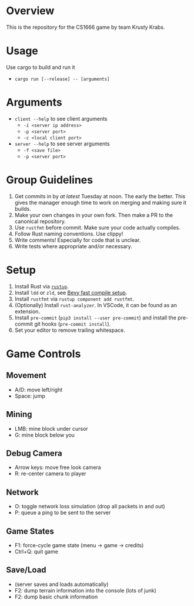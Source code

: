 
# Overview
This is the repository for the CS1666 game by team K*rust*y Krabs.

# Usage
Use cargo to build and run it
- `cargo run [--release] -- [arguments]`

# Arguments
- `client --help` to see client arguments
  - `-i <server ip address>`
  - `-p <server port>`
  - `-c <local client port>`
- `server --help` to see server arguments
  - `-f <save file>`
  - `-p <server port>`

# Group Guidelines
1. Get commits in by _at latest_ Tuesday at noon.
The early the better.
This gives the manager enough time to work on merging and making sure it builds.
1. Make your own changes in your own fork.
Then make a PR to the canonical repository.
1. Use `rustfmt` before commit.
Make sure your code actually compiles.
1. Follow Rust naming conventions. Use clippy!
1. Write comments! Especially for code that is unclear.
1. Write tests where appropriate and/or necessary.

# Setup
1. Install Rust via [`rustup`](https://rustup.rs/).
1. Install `ldd` or `zld`, see [Bevy fast compile setup][bevy-fast].
1. Install `rustfmt` via `rustup component add rustfmt`.
1. (Optionally) Install `rust-analyzer`.
In VSCode, it can be found as an extension.
1. Install `pre-commit` (`pip3 install --user pre-commit`) and install the pre-commit git hooks (`pre-commit install`).
1. Set your editor to remove trailing whitespace.

[bevy-fast]: https://bevyengine.org/learn/book/getting-started/setup/#enable-fast-compiles-optional

# Game Controls
## Movement
- A/D: move left/right
- Space: jump

## Mining
- LMB: mine block under cursor
- G: mine block below you

## Debug Camera
- Arrow keys: move free look camera
- R: re-center camera to player

## Network
- O: toggle network loss simulation (drop all packets in and out)
- P: queue a ping to be sent to the server

## Game States
- F1: force-cycle game state (menu -> game -> credits)
- Ctrl+Q: quit game

## Save/Load
- (server saves and loads automatically)
- F2: dump terrain information into the console (lots of junk)
- F2: dump basic chunk information

